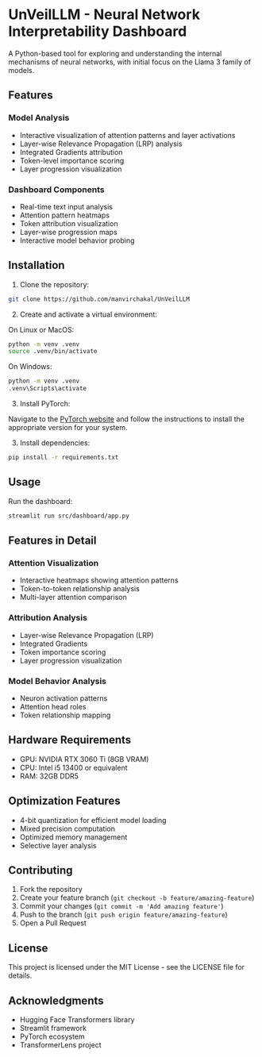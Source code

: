 # UnVeilLLM - Neural Network Interpretability Dashboard

A Python-based tool for exploring and understanding the internal mechanisms of neural networks, with initial focus on the Llama 3 family of models.

## Features

### Model Analysis
- Interactive visualization of attention patterns and layer activations
- Layer-wise Relevance Propagation (LRP) analysis
- Integrated Gradients attribution
- Token-level importance scoring
- Layer progression visualization

### Dashboard Components
- Real-time text input analysis
- Attention pattern heatmaps
- Token attribution visualization
- Layer-wise progression maps
- Interactive model behavior probing

## Installation

1. Clone the repository:

```bash
git clone https://github.com/manvirchakal/UnVeilLLM
```

2. Create and activate a virtual environment:

On Linux or MacOS:
```bash
python -m venv .venv
source .venv/bin/activate
```

On Windows:
```bash
python -m venv .venv
.venv\Scripts\activate
```

3. Install PyTorch:

Navigate to the [PyTorch website](https://pytorch.org/get-started/locally/) and follow the instructions to install the appropriate version for your system.

3. Install dependencies:

```bash
pip install -r requirements.txt
```

## Usage

Run the dashboard:

```bash
streamlit run src/dashboard/app.py
```

## Features in Detail

### Attention Visualization
- Interactive heatmaps showing attention patterns
- Token-to-token relationship analysis
- Multi-layer attention comparison

### Attribution Analysis
- Layer-wise Relevance Propagation (LRP)
- Integrated Gradients
- Token importance scoring
- Layer progression visualization

### Model Behavior Analysis
- Neuron activation patterns
- Attention head roles
- Token relationship mapping

## Hardware Requirements

- GPU: NVIDIA RTX 3060 Ti (8GB VRAM)
- CPU: Intel i5 13400 or equivalent
- RAM: 32GB DDR5

## Optimization Features

- 4-bit quantization for efficient model loading
- Mixed precision computation
- Optimized memory management
- Selective layer analysis

## Contributing

1. Fork the repository
2. Create your feature branch (`git checkout -b feature/amazing-feature`)
3. Commit your changes (`git commit -m 'Add amazing feature'`)
4. Push to the branch (`git push origin feature/amazing-feature`)
5. Open a Pull Request

## License

This project is licensed under the MIT License - see the LICENSE file for details.

## Acknowledgments

- Hugging Face Transformers library
- Streamlit framework
- PyTorch ecosystem
- TransformerLens project